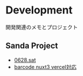 # Development

開発関連のメモとプロジェクト

## Sanda Project

- [0628.sat](./sanda/0628.sat.md)
- [barcode nuxt3 vercel対応](./sanda/barcode%20nuxt3%20vercel対応.md)